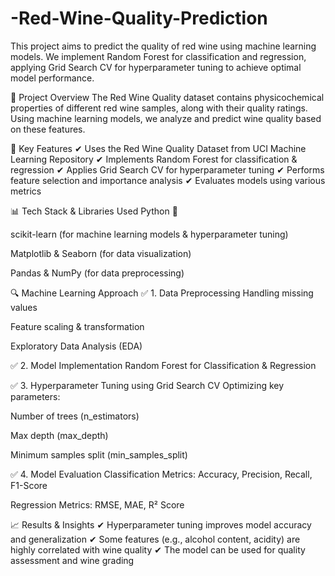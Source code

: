 # -Red-Wine-Quality-Prediction
This project aims to predict the quality of red wine using machine learning models. We implement Random Forest for classification and regression, applying Grid Search CV for hyperparameter tuning to achieve optimal model performance.


🚀 Project Overview
The Red Wine Quality dataset contains physicochemical properties of different red wine samples, along with their quality ratings. Using machine learning models, we analyze and predict wine quality based on these features.

📌 Key Features
✔ Uses the Red Wine Quality Dataset from UCI Machine Learning Repository
✔ Implements Random Forest for classification & regression
✔ Applies Grid Search CV for hyperparameter tuning
✔ Performs feature selection and importance analysis
✔ Evaluates models using various metrics

📊 Tech Stack & Libraries Used
Python 🐍

scikit-learn (for machine learning models & hyperparameter tuning)

Matplotlib & Seaborn (for data visualization)

Pandas & NumPy (for data preprocessing)

🔍 Machine Learning Approach
✅ 1. Data Preprocessing
Handling missing values

Feature scaling & transformation

Exploratory Data Analysis (EDA)

✅ 2. Model Implementation
Random Forest for Classification & Regression

✅ 3. Hyperparameter Tuning using Grid Search CV
Optimizing key parameters:

Number of trees (n_estimators)

Max depth (max_depth)

Minimum samples split (min_samples_split)

✅ 4. Model Evaluation
Classification Metrics: Accuracy, Precision, Recall, F1-Score

Regression Metrics: RMSE, MAE, R² Score

📈 Results & Insights
✔ Hyperparameter tuning improves model accuracy and generalization
✔ Some features (e.g., alcohol content, acidity) are highly correlated with wine quality
✔ The model can be used for quality assessment and wine grading
